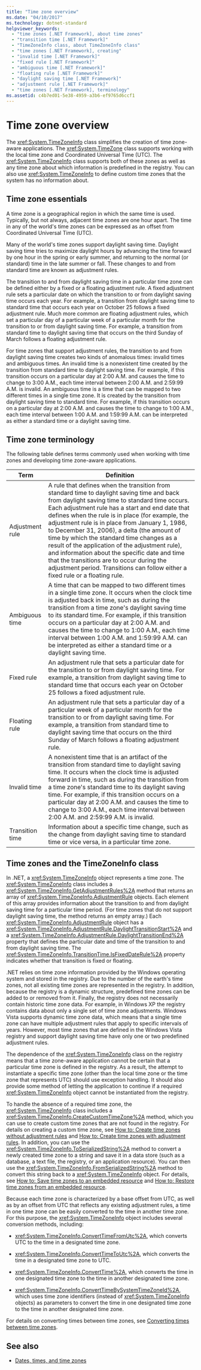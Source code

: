 ```yaml
---
title: "Time zone overview"
ms.date: "04/10/2017"
ms.technology: dotnet-standard
helpviewer_keywords: 
  - "time zones [.NET Framework], about time zones"
  - "transition time [.NET Framework]"
  - "TimeZoneInfo class, about TimeZoneInfo class"
  - "time zones [.NET Framework], creating"
  - "invalid time [.NET Framework]"
  - "fixed rule [.NET Framework]"
  - "ambiguous time [.NET Framework]"
  - "floating rule [.NET Framework]"
  - "daylight saving time [.NET Framework]"
  - "adjustment rule [.NET Framework]"
  - "time zones [.NET Framework], terminology"
ms.assetid: c4b7ed01-5e38-4959-a3b6-ef9765d6ccf1
---
```

# Time zone overview

The <xref:System.TimeZoneInfo> class simplifies the creation of time zone-aware applications. The <xref:System.TimeZone> class supports working with the local time zone and Coordinated Universal Time (UTC). The <xref:System.TimeZoneInfo> class supports both of these zones as well as any time zone about which information is predefined in the registry. You can also use <xref:System.TimeZoneInfo> to define custom time zones that the system has no information about.

## Time zone essentials

A time zone is a geographical region in which the same time is used. Typically, but not always, adjacent time zones are one hour apart. The time in any of the world's time zones can be expressed as an offset from Coordinated Universal Time (UTC).

Many of the world's time zones support daylight saving time. Daylight saving time tries to maximize daylight hours by advancing the time forward by one hour in the spring or early summer, and returning to the normal (or standard) time in the late summer or fall. These changes to and from standard time are known as adjustment rules.

The transition to and from daylight saving time in a particular time zone can be defined either by a fixed or a floating adjustment rule. A fixed adjustment rule sets a particular date on which the transition to or from daylight saving time occurs each year. For example, a transition from daylight saving time to standard time that occurs each year on October 25 follows a fixed adjustment rule. Much more common are floating adjustment rules, which set a particular day of a particular week of a particular month for the transition to or from daylight saving time. For example, a transition from standard time to daylight saving time that occurs on the third Sunday of March follows a floating adjustment rule.

For time zones that support adjustment rules, the transition to and from daylight saving time creates two kinds of anomalous times: invalid times and ambiguous times. An invalid time is a nonexistent time created by the transition from standard time to daylight saving time. For example, if this transition occurs on a particular day at 2:00 A.M. and causes the time to change to 3:00 A.M., each time interval between 2:00 A.M. and 2:59:99 A.M. is invalid. An ambiguous time is a time that can be mapped to two different times in a single time zone. It is created by the transition from daylight saving time to standard time. For example, if this transition occurs on a particular day at 2:00 A.M. and causes the time to change to 1:00 A.M., each time interval between 1:00 A.M. and 1:59:99 A.M. can be interpreted as either a standard time or a daylight saving time.

## Time zone terminology

The following table defines terms commonly used when working with time zones and developing time zone-aware applications.

| Term            | Definition |
| --------------- | ---------- |
| Adjustment rule | A rule that defines when the transition from standard time to daylight saving time and back from daylight saving time to standard time occurs. Each adjustment rule has a start and end date that defines when the rule is in place (for example, the adjustment rule is in place from January 1, 1986, to December 31, 2006), a delta (the amount of time by which the standard time changes as a result of the application of the adjustment rule), and information about the specific date and time that the transitions are to occur during the adjustment period. Transitions can follow either a fixed rule or a floating rule. |
| Ambiguous time  | A time that can be mapped to two different times in a single time zone. It occurs when the clock time is adjusted back in time, such as during the transition from a time zone's daylight saving time to its standard time. For example, if this transition occurs on a particular day at 2:00 A.M. and causes the time to change to 1:00 A.M., each time interval between 1:00 A.M. and 1:59:99 A.M. can be interpreted as either a standard time or a daylight saving time. |
| Fixed rule      | An adjustment rule that sets a particular date for the transition to or from daylight saving time. For example, a transition from daylight saving time to standard time that occurs each year on October 25 follows a fixed adjustment rule. |
| Floating rule   | An adjustment rule that sets a particular day of a particular week of a particular month for the transition to or from daylight saving time. For example, a transition from standard time to daylight saving time that occurs on the third Sunday of March follows a floating adjustment rule. |
| Invalid time    | A nonexistent time that is an artifact of the transition from standard time to daylight saving time. It occurs when the clock time is adjusted forward in time, such as during the transition from a time zone's standard time to its daylight saving time. For example, if this transition occurs on a particular day at 2:00 A.M. and causes the time to change to 3:00 A.M., each time interval between 2:00 A.M. and 2:59:99 A.M. is invalid. |
| Transition time | Information about a specific time change, such as the change from daylight saving time to standard time or vice versa, in a particular time zone. |

## Time zones and the TimeZoneInfo class

In .NET, a <xref:System.TimeZoneInfo> object represents a time zone. The <xref:System.TimeZoneInfo> class includes a <xref:System.TimeZoneInfo.GetAdjustmentRules%2A> method that returns an array of <xref:System.TimeZoneInfo.AdjustmentRule> objects. Each element of this array provides information about the transition to and from daylight saving time for a particular time period. (For time zones that do not support daylight saving time, the method returns an empty array.) Each <xref:System.TimeZoneInfo.AdjustmentRule> object has a <xref:System.TimeZoneInfo.AdjustmentRule.DaylightTransitionStart%2A> and a <xref:System.TimeZoneInfo.AdjustmentRule.DaylightTransitionEnd%2A> property that defines the particular date and time of the transition to and from daylight saving time. The <xref:System.TimeZoneInfo.TransitionTime.IsFixedDateRule%2A> property indicates whether that transition is fixed or floating.

.NET relies on time zone information provided by the Windows operating system and stored in the registry. Due to the number of the earth's time zones, not all existing time zones are represented in the registry. In addition, because the registry is a dynamic structure, predefined time zones can be added to or removed from it. Finally, the registry does not necessarily contain historic time zone data. For example, in Windows XP the registry contains data about only a single set of time zone adjustments. Windows Vista supports dynamic time zone data, which means that a single time zone can have multiple adjustment rules that apply to specific intervals of years. However, most time zones that are defined in the Windows Vista registry and support daylight saving time have only one or two predefined adjustment rules.

The dependence of the <xref:System.TimeZoneInfo> class on the registry means that a time zone-aware application cannot be certain that a particular time zone is defined in the registry. As a result, the attempt to instantiate a specific time zone (other than the local time zone or the time zone that represents UTC) should use exception handling. It should also provide some method of letting the application to continue if a required <xref:System.TimeZoneInfo> object cannot be instantiated from the registry.

To handle the absence of a required time zone, the <xref:System.TimeZoneInfo> class includes a <xref:System.TimeZoneInfo.CreateCustomTimeZone%2A> method, which you can use to create custom time zones that are not found in the registry. For details on creating a custom time zone, see [How to: Create time zones without adjustment rules](../../../docs/standard/datetime/create-time-zones-without-adjustment-rules.md) and [How to: Create time zones with adjustment rules](../../../docs/standard/datetime/create-time-zones-with-adjustment-rules.md). In addition, you can use the <xref:System.TimeZoneInfo.ToSerializedString%2A> method to convert a newly created time zone to a string and save it in a data store (such as a database, a text file, the registry, or an application resource). You can then use the <xref:System.TimeZoneInfo.FromSerializedString%2A> method to convert this string back to a <xref:System.TimeZoneInfo> object. For details, see [How to: Save time zones to an embedded resource](../../../docs/standard/datetime/save-time-zones-to-an-embedded-resource.md) and [How to: Restore time zones from an embedded resource](../../../docs/standard/datetime/restore-time-zones-from-an-embedded-resource.md).

Because each time zone is characterized by a base offset from UTC, as well as by an offset from UTC that reflects any existing adjustment rules, a time in one time zone can be easily converted to the time in another time zone. For this purpose, the <xref:System.TimeZoneInfo> object includes several conversion methods, including:

- <xref:System.TimeZoneInfo.ConvertTimeFromUtc%2A>, which converts UTC to the time in a designated time zone.

- <xref:System.TimeZoneInfo.ConvertTimeToUtc%2A>, which converts the time in a designated time zone to UTC.

- <xref:System.TimeZoneInfo.ConvertTime%2A>, which converts the time in one designated time zone to the time in another designated time zone.

- <xref:System.TimeZoneInfo.ConvertTimeBySystemTimeZoneId%2A>, which uses time zone identifiers (instead of <xref:System.TimeZoneInfo> objects) as parameters to convert the time in one designated time zone to the time in another designated time zone.

For details on converting times between time zones, see [Converting times between time zones](../../../docs/standard/datetime/converting-between-time-zones.md).

## See also

- [Dates, times, and time zones](../../../docs/standard/datetime/index.md)
